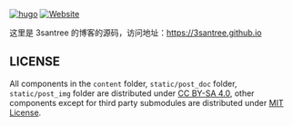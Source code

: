 [![hugo](https://img.shields.io/badge/powered%20by-hugo-orange)](https://gohugo.io/)
[![Website](https://img.shields.io/website?url=https%3A%2F%2F3santree.github.io)](https://3santree.github.io)

这里是 3santree 的博客的源码，访问地址：<https://3santree.github.io>

## LICENSE

All components in the `content` folder, `static/post_doc` folder, `static/post_img` folder are distributed under [CC BY-SA 4.0](https://creativecommons.org/licenses/by-sa/4.0/), other components except for third party submodules are distributed under [MIT License](LICENSE).

